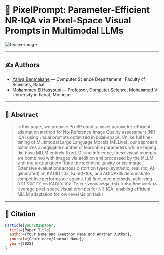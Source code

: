 # 📄 PixelPrompt: Parameter-Efficient NR-IQA via Pixel-Space Visual Prompts in Multimodal LLMs

![teaser-image](./assets/teaser.png)  

---

## ✍️ Authors

- [Yahya Benmahane](https://www.linkedin.com/in/yahya-benmahane/) — Computer Science Departement | Faculty of Sciences, Rabat
- [Mohammed El Hassouni](https://scholar.google.com/citations?user=aIwj9L0AAAAJ&hl=fr) — Professor, Computer Science, Mohammed V University in Rabat, Morocco  

---

## 📜 Abstract

> In this paper, we propose PixelPrompt, a novel parameter-efficient adaptation method for No-Reference Image Quality Assessment (NR-IQA) using visual prompts optimized in pixel-space. Unlike full fine-tuning of Multimodal Large Language Models (MLLMs), our approach optimizes a negligible number of learnable parameters while keeping the base MLLM entirely fixed. During inference, these visual prompts are combined with images via addition and processed by the MLLM with the textual query "Rate the technical quality of the image." Extensive evaluations across distortion types (synthetic, realistic, AI-generated) on KADID-10k, KonIQ-10k, and AGIQA-3k demonstrate competitive performance against full finetuned methods, achieving 0.91 SROCC on KADID-10k. To our knowledge, this is the first work to leverage pixel-space visual prompts for NR-IQA, enabling efficient MLLM adaptation for low-level vision tasks.

---

## 📌 Citation

```bibtex
@article{your2025paper,
  title={Paper Title},
  author={Your Name and Coauthor Name and Another Author},
  journal={Conference/Journal Name},
  year={2025}
}
